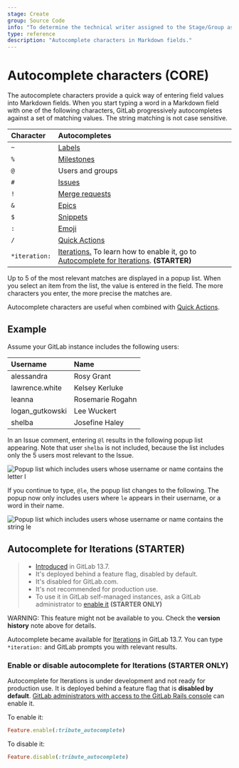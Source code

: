 ```yaml
---
stage: Create
group: Source Code
info: "To determine the technical writer assigned to the Stage/Group associated with this page, see https://about.gitlab.com/handbook/engineering/ux/technical-writing/#assignments"
type: reference
description: "Autocomplete characters in Markdown fields."
---
```


# Autocomplete characters **(CORE)**

The autocomplete characters provide a quick way of entering field values into
Markdown fields. When you start typing a word in a Markdown field with one of
the following characters, GitLab progressively autocompletes against a set of
matching values. The string matching is not case sensitive.

| Character     | Autocompletes |
| :------------ | :------------ |
| `~`           | [Labels](labels.md) |
| `%`           | [Milestones](milestones/index.md) |
| `@`           | Users and groups |
| `#`           | [Issues](issues/index.md) |
| `!`           | [Merge requests](merge_requests/index.md) |
| `&`           | [Epics](../group/epics/index.md) |
| `$`           | [Snippets](../snippets.md) |
| `:`           | [Emoji](../markdown.md#emoji) |
| `/`           | [Quick Actions](quick_actions.md) |
| `*iteration:` | [Iterations.](../group/iterations/index.md) To learn how to enable it, go to [Autocomplete for Iterations](#autocomplete-for-iterations). **(STARTER)** |

Up to 5 of the most relevant matches are displayed in a popup list. When you
select an item from the list, the value is entered in the field. The more
characters you enter, the more precise the matches are.

Autocomplete characters are useful when combined with [Quick Actions](quick_actions.md).

## Example

Assume your GitLab instance includes the following users:

<!-- vale gitlab.Spelling = NO -->

| Username        | Name |
| :-------------- | :--- |
| alessandra      | Rosy Grant |
| lawrence.white  | Kelsey Kerluke |
| leanna          | Rosemarie Rogahn |
| logan_gutkowski | Lee Wuckert |
| shelba          | Josefine Haley |

<!-- vale gitlab.Spelling = YES -->

In an Issue comment, entering `@l` results in the following popup list
appearing. Note that user `shelba` is not included, because the list includes
only the 5 users most relevant to the Issue.

![Popup list which includes users whose username or name contains the letter `l`](img/autocomplete_characters_example1_v12_0.png)

If you continue to type, `@le`, the popup list changes to the following. The
popup now only includes users where `le` appears in their username, or a word in
their name.

![Popup list which includes users whose username or name contains the string `le`](img/autocomplete_characters_example2_v12_0.png)

## Autocomplete for Iterations **(STARTER)**

> - [Introduced](https://gitlab.com/gitlab-org/gitlab/-/issues/232601) in GitLab 13.7.
> - It's deployed behind a feature flag, disabled by default.
> - It's disabled for GitLab.com.
> - It's not recommended for production use.
> - To use it in GitLab self-managed instances, ask a GitLab administrator to [enable it](#enable-or-disable-autocomplete-for-iterations) **(STARTER ONLY)**

WARNING:
This feature might not be available to you. Check the **version history** note above for details.

Autocomplete became available for [Iterations](../group/iterations/index.md)
in GitLab 13.7. You can type `*iteration:` and GitLab prompts you with relevant results.

### Enable or disable autocomplete for Iterations **(STARTER ONLY)**

Autocomplete for Iterations is under development and not ready for production use. It is
deployed behind a feature flag that is **disabled by default**.
[GitLab administrators with access to the GitLab Rails console](../../administration/feature_flags.md)
can enable it.

To enable it:

```ruby
Feature.enable(:tribute_autocomplete)
```

To disable it:

```ruby
Feature.disable(:tribute_autocomplete)
```
